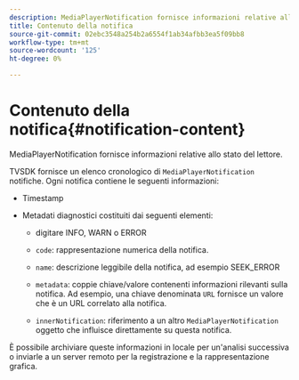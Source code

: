 ```yaml
---
description: MediaPlayerNotification fornisce informazioni relative allo stato del lettore.
title: Contenuto della notifica
source-git-commit: 02ebc3548a254b2a6554f1ab34afbb3ea5f09bb8
workflow-type: tm+mt
source-wordcount: '125'
ht-degree: 0%

---
```


# Contenuto della notifica{#notification-content}

MediaPlayerNotification fornisce informazioni relative allo stato del lettore.

TVSDK fornisce un elenco cronologico di `MediaPlayerNotification` notifiche. Ogni notifica contiene le seguenti informazioni:

* Timestamp
* Metadati diagnostici costituiti dai seguenti elementi:

   * digitare INFO, WARN o ERROR
   * `code`: rappresentazione numerica della notifica.
   * `name`: descrizione leggibile della notifica, ad esempio SEEK_ERROR
   * `metadata`: coppie chiave/valore contenenti informazioni rilevanti sulla notifica. Ad esempio, una chiave denominata `URL` fornisce un valore che è un URL correlato alla notifica.

   * `innerNotification`: riferimento a un altro `MediaPlayerNotification` oggetto che influisce direttamente su questa notifica.

È possibile archiviare queste informazioni in locale per un&#39;analisi successiva o inviarle a un server remoto per la registrazione e la rappresentazione grafica.
